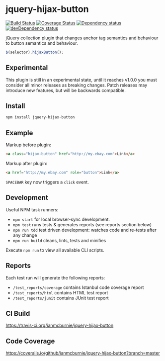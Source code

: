 # jquery-hijax-button

<p>
    <a href="https://travis-ci.org/ianmcburnie/jquery-hijax-button"><img src="https://api.travis-ci.org/ianmcburnie/jquery-hijax-button.svg?branch=master" alt="Build Status" /></a>
    <a href='https://coveralls.io/github/ianmcburnie/jquery-hijax-button?branch=master'><img src='https://coveralls.io/repos/ianmcburnie/jquery-hijax-button/badge.svg?branch=master&service=github' alt='Coverage Status' /></a>
    <a href="https://david-dm.org/ianmcburnie/jquery-hijax-button"><img src="https://david-dm.org/ianmcburnie/jquery-hijax-button.svg" alt="Dependency status" /></a>
    <a href="https://david-dm.org/ianmcburnie/jquery-hijax-button#info=devDependencies"><img src="https://david-dm.org/ianmcburnie/jquery-hijax-button/dev-status.svg" alt="devDependency status" /></a>
</p>

jQuery collection plugin that changes anchor tag semantics and behaviour to button semantics and behaviour.

```js
$(selector).hijaxButton();
```

## Experimental

This plugin is still in an experimental state, until it reaches v1.0.0 you must consider all minor releases as breaking changes. Patch releases may introduce new features, but will be backwards compatible.

## Install

```js
npm install jquery-hijax-button
```

## Example

Markup before plugin:

```html
<a class="hijax-button" href="http://my.ebay.com">Link</a>
```

Markup after plugin:

```html
<a href="http://my.ebay.com" role="button">Link</a>
```

`SPACEBAR` key now triggers a `click` event.

## Development

Useful NPM task runners:

* `npm start` for local browser-sync development.
* `npm test` runs tests & generates reports (see reports section below)
* `npm run tdd` test driven development: watches code and re-tests after any change
* `npm run build` cleans, lints, tests and minifies

Execute `npm run` to view all available CLI scripts.

## Reports

Each test run will generate the following reports:

* `/test_reports/coverage` contains Istanbul code coverage report
* `/test_reports/html` contains HTML test report
* `/test_reports/junit` contains JUnit test report

## CI Build

https://travis-ci.org/ianmcburnie/jquery-hijax-button

## Code Coverage

https://coveralls.io/github/ianmcburnie/jquery-hijax-button?branch=master
